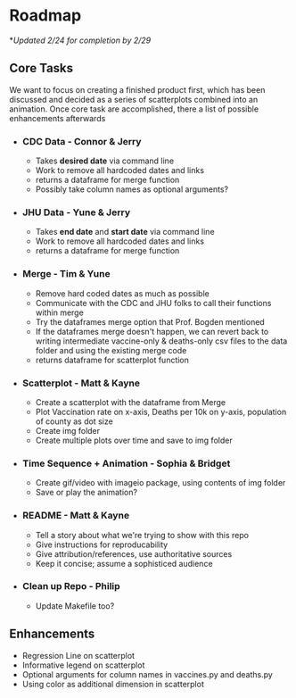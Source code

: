 
# Roadmap
**Updated 2/24 for completion by 2/29*
## Core Tasks
We want to focus on creating a finished product first, which has been discussed and decided as a series of scatterplots combined into an animation. Once core task are accomplished, there a list of possible enhancements afterwards
* ### CDC Data - Connor & Jerry  
  * Takes **desired date** via command line
  * Work to remove all hardcoded dates and links
  * returns a dataframe for merge function
  * Possibly take column names as optional arguments?

* ### JHU Data - Yune & Jerry
  * Takes **end date** and **start date** via command line
  * Work to remove all hardcoded dates and links
  * returns a dataframe for merge function

* ### Merge - Tim & Yune
  * Remove hard coded dates as much as possible
  * Communicate with the CDC and JHU folks to call their functions within merge
  * Try the dataframes merge option that Prof. Bogden mentioned
  * If the dataframes merge doesn't happen, we can revert back to writing intermediate vaccine-only & deaths-only csv files to the data folder and using the existing merge code
  * returns dataframe for scatterplot function

* ### Scatterplot - Matt & Kayne
  * Create a scatterplot with the dataframe from Merge
  * Plot Vaccination rate on x-axis, Deaths per 10k on y-axis, population of county as dot size
  * Create img folder
  * Create multiple plots over time and save to img folder

* ### Time Sequence + Animation - Sophia & Bridget
  * Create gif/video with imageio package, using contents of img folder
  * Save or play the animation? 

* ### README - Matt & Kayne
  * Tell a story about what we're trying to show with this repo
  * Give instructions for reproducability
  * Give attribution/references, use authoritative sources
  * Keep it concise; assume a sophisticed audience

* ### Clean up Repo - Philip
  * Update Makefile too?


## Enhancements
* Regression Line on scatterplot
* Informative legend on scatterplot
* Optional arguments for column names in vaccines.py and deaths.py
* Using color as additional dimension in scatterplot


